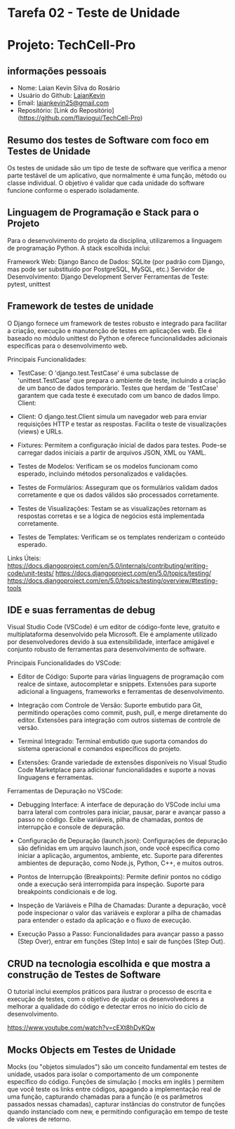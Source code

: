 # Tarefa 02 - Teste de Unidade
# Projeto: TechCell-Pro

## informações pessoais
- Nome: Laian Kevin Silva do Rosário
- Usuário do Github: [LaianKevin](https://github.com/LaianKevin)
- Email: <laiankevin25@gmail.com>
- Repositório: [Link do Repositório] (https://github.com/flaviogui/TechCell-Pro)


## Resumo dos testes de Software com foco em Testes de Unidade

Os testes de unidade são um tipo de teste de software que verifica a menor parte testável de um aplicativo, que normalmente é uma função, método ou classe individual. O objetivo é validar que cada unidade do software funcione conforme o esperado isoladamente.

## Linguagem de Programação e Stack para o Projeto

Para o desenvolvimento do projeto da disciplina, utilizaremos a linguagem de programação Python. A stack escolhida inclui:

Framework Web: Django
Banco de Dados: SQLite (por padrão com Django, mas pode ser substituído por PostgreSQL, MySQL, etc.)
Servidor de Desenvolvimento: Django Development Server
Ferramentas de Teste: pytest, unittest

## Framework de testes de unidade

O Django fornece um framework de testes robusto e integrado para facilitar a criação, execução e manutenção de testes em aplicações web. Ele é baseado no módulo unittest do Python e oferece funcionalidades adicionais específicas para o desenvolvimento web.

Principais Funcionalidades:

- TestCase: 
O 'django.test.TestCase' é uma subclasse de 'unittest.TestCase' que prepara o ambiente de teste, incluindo a criação de um banco de dados temporário.
Testes que herdam de 'TestCase' garantem que cada teste é executado com um banco de dados limpo.
Client:

- Client:
O django.test.Client simula um navegador web para enviar requisições HTTP e testar as respostas.
Facilita o teste de visualizações (views) e URLs.

- Fixtures:
Permitem a configuração inicial de dados para testes.
Pode-se carregar dados iniciais a partir de arquivos JSON, XML ou YAML.

- Testes de Modelos:
Verificam se os modelos funcionam como esperado, incluindo métodos personalizados e validações.

 - Testes de Formulários:
Asseguram que os formulários validam dados corretamente e que os dados válidos são processados corretamente.

- Testes de Visualizações:
Testam se as visualizações retornam as respostas corretas e se a lógica de negócios está implementada corretamente.

- Testes de Templates:
Verificam se os templates renderizam o conteúdo esperado.

Links Úteis:
https://docs.djangoproject.com/en/5.0/internals/contributing/writing-code/unit-tests/
https://docs.djangoproject.com/en/5.0/topics/testing/
https://docs.djangoproject.com/en/5.0/topics/testing/overview/#testing-tools

## IDE e suas ferramentas de debug

Visual Studio Code (VSCode) é um editor de código-fonte leve, gratuito e multiplataforma desenvolvido pela Microsoft. Ele é amplamente utilizado por desenvolvedores devido à sua extensibilidade, interface amigável e conjunto robusto de ferramentas para desenvolvimento de software.

Principais Funcionalidades do VSCode:

- Editor de Código:
Suporte para várias linguagens de programação com realce de sintaxe, autocompletar e snippets.
Extensões para suporte adicional a linguagens, frameworks e ferramentas de desenvolvimento.

- Integração com Controle de Versão:
Suporte embutido para Git, permitindo operações como commit, push, pull, e merge diretamente do editor.
Extensões para integração com outros sistemas de controle de versão.

- Terminal Integrado:
Terminal embutido que suporta comandos do sistema operacional e comandos específicos do projeto.

- Extensões:
Grande variedade de extensões disponíveis no Visual Studio Code Marketplace para adicionar funcionalidades e suporte a novas linguagens e ferramentas.

Ferramentas de Depuração no VSCode:

- Debugging Interface:
A interface de depuração do VSCode inclui uma barra lateral com controles para iniciar, pausar, parar e avançar passo a passo no código.
Exibe variáveis, pilha de chamadas, pontos de interrupção e console de depuração.

- Configuração de Depuração (launch.json):
Configurações de depuração são definidas em um arquivo launch.json, onde você especifica como iniciar a aplicação, argumentos, ambiente, etc.
Suporte para diferentes ambientes de depuração, como Node.js, Python, C++, e muitos outros.

- Pontos de Interrupção (Breakpoints):
Permite definir pontos no código onde a execução será interrompida para inspeção.
Suporte para breakpoints condicionais e de log.

- Inspeção de Variáveis e Pilha de Chamadas:
Durante a depuração, você pode inspecionar o valor das variáveis e explorar a pilha de chamadas para entender o estado da aplicação e o fluxo de execução.

- Execução Passo a Passo:
Funcionalidades para avançar passo a passo (Step Over), entrar em funções (Step Into) e sair de funções (Step Out).

## CRUD na tecnologia escolhida e que mostra a construção de Testes de Software

O tutorial inclui exemplos práticos para ilustrar o processo de escrita e execução de testes, com o objetivo de ajudar os desenvolvedores a melhorar a qualidade do código e detectar erros no início do ciclo de desenvolvimento.

https://www.youtube.com/watch?v=cEXt8hDyKQw

## Mocks Objects em Testes de Unidade

Mocks (ou "objetos simulados") são um conceito fundamental em testes de unidade, usados para isolar o comportamento de um componente específico do código. Funções de simulação ( mocks em inglês ) permitem que você teste os links entre códigos, apagando a implementação real de uma função, capturando chamadas para a função (e os parâmetros passados nessas chamadas), capturar instâncias do construtor de funções quando instanciado com new, e permitindo configuração em tempo de teste de valores de retorno.
